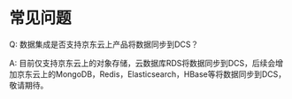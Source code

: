 # 常见问题

Q: 数据集成是否支持京东云上产品将数据同步到DCS？

A: 目前仅支持京东云上的对象存储，云数据库RDS将数据同步到DCS，后续会增加京东云上的MongoDB，Redis，Elasticsearch，HBase等将数据同步到DCS，敬请期待。